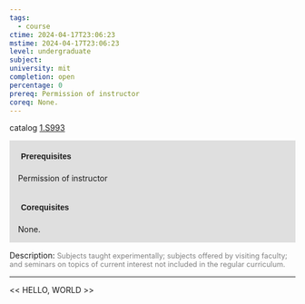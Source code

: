 ```yaml
---
tags:
  - course
ctime: 2024-04-17T23:06:23
mstime: 2024-04-17T23:06:23
level: undergraduate
subject: 
university: mit
completion: open
percentage: 0
prereq: Permission of instructor
coreq: None.
---
```


catalog [1.S993](http://student.mit.edu/catalog/m1c.html#1.S993)

<span style="display: block; padding: 15px; background-color: rgb(100, 100, 100, 0.2);"><font id="m_prereq336_0" style="display: block; font-family: Arial, sans-serif; font-weight: bold; padding: 5px">Prerequisites</font><br><span id="prereq336_0">Permission of instructor</span></span>
<span style="display: block; padding: 15px; background-color: rgb(100, 100, 100, 0.2);"><font id="m_coreq336_0" style="display: block; font-family: Arial, sans-serif; font-weight: bold; padding: 5px">Corequisites</font><br><span id="coreq336_0">None.</span></span>

<font style="">Description:</font>
<font style="color: grey; font-size: 0.8rem;">Subjects taught experimentally; subjects offered by visiting faculty; and seminars on topics of current interest not included in the regular curriculum.</font>



---

<< HELLO, WORLD >>
